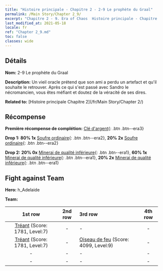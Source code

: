 ```yaml
---
title: "Histoire principale - Chapitre 2 - 2-9 Le prophète du Graal"
permalink: /Main Story/Chapter 2_9/
excerpt: "Chapitre 2 - 9. Era of Chaos  Histoire principale - Chapitre 2_9. 2-9 Le prophète du Graal"
last_modified_at: 2021-05-18
locale: fr
ref: "Chapter 2_9.md"
toc: false
classes: wide
---
```


## Détails

 **Nom:** 2-9 Le prophète du Graal

 **Description:** Un vieil oracle prétend que son ami a perdu un artefact et qu'il souhaite le retrouver. Après ce qui s'est passé avec Sandro le nécromancien, vous êtes méfiant et doutez de la véracité de ses dires.

 **Related to:** [Histoire principale Chapitre 2](/fr/Main Story/Chapter 2/)

## Récompense

 **Première récompense de complétion:** [Clé d'argent](/ItemsFR/con_693/){: .btn .btn--era3}

 **Drop 1:** **80% 1x** [Soufre ordinaire](/ItemsFR/mat_9/){: .btn .btn--era2}, **20% 2x** [Soufre ordinaire](/ItemsFR/mat_9/){: .btn .btn--era2}

 **Drop 2:** **20% 0x** [Minerai de qualité inférieure](/ItemsFR/mat_1/){: .btn .btn--era1}, **60% 1x** [Minerai de qualité inférieure](/ItemsFR/mat_1/){: .btn .btn--era1}, **20% 2x** [Minerai de qualité inférieure](/ItemsFR/mat_1/){: .btn .btn--era1}


## Fight against Team
 **Hero:** h_Adelaide

 **Team:**


  | 1st row | 2nd row | 3rd row | 4th row |
  |:----:|:----:|:----|:----:|
  | [Tréant](/fr/units/Treant/) (Score: 1781, Level:7)  | - | - | - |
  | [Tréant](/fr/units/Treant/) (Score: 1781, Level:7)  | - | [Oiseau de feu](/fr/units/Firebird/) (Score: 4099, Level:9)  | - |
  | - | - | - | - |
  | - | - | - | - |


